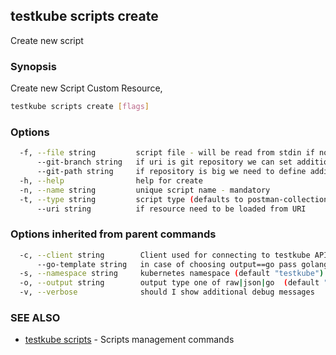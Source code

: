 ## testkube scripts create

Create new script

### Synopsis

Create new Script Custom Resource,

```sh
testkube scripts create [flags]
```

### Options

```sh
  -f, --file string         script file - will be read from stdin if not specified
      --git-branch string   if uri is git repository we can set additional branch parameter
      --git-path string     if repository is big we need to define additional path to directory/file to checkout partially
  -h, --help                help for create
  -n, --name string         unique script name - mandatory
  -t, --type string         script type (defaults to postman-collection)
      --uri string          if resource need to be loaded from URI
```

### Options inherited from parent commands

```sh
  -c, --client string        Client used for connecting to testkube API one of proxy|direct (default "proxy")
      --go-template string   in case of choosing output==go pass golang template (default "{{ . | printf \"%+v\"  }}")
  -s, --namespace string     kubernetes namespace (default "testkube")
  -o, --output string        output type one of raw|json|go  (default "raw")
  -v, --verbose              should I show additional debug messages
```

### SEE ALSO

* [testkube scripts](testkube_scripts.md)  - Scripts management commands
